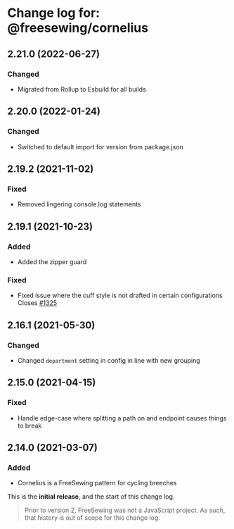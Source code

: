 # Change log for: @freesewing/cornelius


## 2.21.0 (2022-06-27)

### Changed

 - Migrated from Rollup to Esbuild for all builds

## 2.20.0 (2022-01-24)

### Changed

 - Switched to default import for version from package.json

## 2.19.2 (2021-11-02)

### Fixed

 - Removed lingering console.log statements

## 2.19.1 (2021-10-23)

### Added

 - Added the zipper guard

### Fixed

 - Fixed issue where the cuff style is not drafted in certain configurations Closes [#1325](https://github.com/freesewing/freesewing/issues/1325)

## 2.16.1 (2021-05-30)

### Changed

 - Changed `department` setting in config in line with new grouping

## 2.15.0 (2021-04-15)

### Fixed

 - Handle edge-case where splitting a path on and endpoint causes things to break

## 2.14.0 (2021-03-07)

### Added

 - Cornelius is a FreeSewing pattern for cycling breeches


This is the **initial release**, and the start of this change log.

> Prior to version 2, FreeSewing was not a JavaScript project.
> As such, that history is out of scope for this change log.

